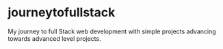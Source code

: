 # journeytofullstack
My journey to full Stack web development with simple projects advancing towards advanced level projects.
